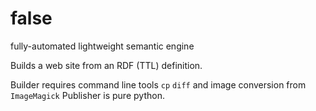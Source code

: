 # false
fully-automated lightweight semantic engine

Builds a web site from an RDF (TTL) definition.

Builder requires command line tools `cp` `diff` and image conversion from `ImageMagick`
Publisher is pure python.
